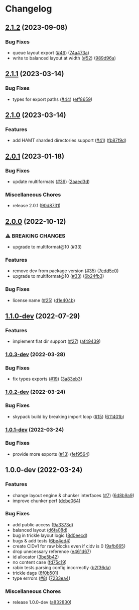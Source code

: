 # Changelog

## [2.1.2](https://github.com/ipld/js-unixfs/compare/v2.1.1...v2.1.2) (2023-09-08)


### Bug Fixes

* queue layout export ([#46](https://github.com/ipld/js-unixfs/issues/46)) ([74a473a](https://github.com/ipld/js-unixfs/commit/74a473a6098e3271cb1359b481d4f8c994f77119))
* write to balanced layout at width ([#52](https://github.com/ipld/js-unixfs/issues/52)) ([989d96a](https://github.com/ipld/js-unixfs/commit/989d96a52e745295e9e3816402651a52443924ec))

## [2.1.1](https://github.com/ipld/js-unixfs/compare/v2.1.0...v2.1.1) (2023-03-14)


### Bug Fixes

* types for export paths ([#44](https://github.com/ipld/js-unixfs/issues/44)) ([eff8659](https://github.com/ipld/js-unixfs/commit/eff86595e60491c7080a95f8e30698f03880b511))

## [2.1.0](https://github.com/ipld/js-unixfs/compare/v2.0.1...v2.1.0) (2023-03-14)


### Features

* add HAMT sharded directories support ([#41](https://github.com/ipld/js-unixfs/issues/41)) ([fb87f9d](https://github.com/ipld/js-unixfs/commit/fb87f9d04ffd4d6ff167dcd9f7148fd735f65beb))

## [2.0.1](https://github.com/ipld/js-unixfs/compare/v2.0.0-dev...v2.0.1) (2023-01-18)


### Bug Fixes

* update multiformats ([#39](https://github.com/ipld/js-unixfs/issues/39)) ([2aaed3d](https://github.com/ipld/js-unixfs/commit/2aaed3d50302f89ff482a0794c4186ab4a05e696))


### Miscellaneous Chores

* release 2.0.1 ([90d8731](https://github.com/ipld/js-unixfs/commit/90d8731077a98d2fbbe503e058a2c34514dca841))

## [2.0.0](https://github.com/ipld/js-unixfs/compare/v1.1.0-dev...v2.0.0) (2022-10-12)


### ⚠ BREAKING CHANGES

* upgrade to multiformat@10 (#33)

### Features

* remove dev from package version ([#35](https://github.com/ipld/js-unixfs/issues/35)) ([7edd5c0](https://github.com/ipld/js-unixfs/commit/7edd5c03684b5c971423bfd85c8d4e00f5cd8fbb))
* upgrade to multiformat@10 ([#33](https://github.com/ipld/js-unixfs/issues/33)) ([6b24fb3](https://github.com/ipld/js-unixfs/commit/6b24fb36e9bb2d14ef6a54d4101792348fc2bb5a))


### Bug Fixes

* license name ([#25](https://github.com/ipld/js-unixfs/issues/25)) ([d1e404b](https://github.com/ipld/js-unixfs/commit/d1e404bb46db6aa5a155999c7abdd6de0fed1a47))

## [1.1.0-dev](https://github.com/ipld/js-unixfs/compare/v1.0.3-dev...v1.1.0-dev) (2022-07-29)


### Features

* implement flat dir support ([#27](https://github.com/ipld/js-unixfs/issues/27)) ([af49439](https://github.com/ipld/js-unixfs/commit/af494397b5f93782a0e30fd7bccc7117c2e96e07))

### [1.0.3-dev](https://github.com/ipld/js-unixfs/compare/v1.0.2-dev...v1.0.3-dev) (2022-03-28)


### Bug Fixes

* fix types exports ([#19](https://github.com/ipld/js-unixfs/issues/19)) ([3a83eb3](https://github.com/ipld/js-unixfs/commit/3a83eb36745e64dc39672ba5bd40b24faedd77e4))

### [1.0.2-dev](https://github.com/ipld/js-unixfs/compare/v1.0.1-dev...v1.0.2-dev) (2022-03-24)


### Bug Fixes

* skypack build by breaking import loop ([#15](https://github.com/ipld/js-unixfs/issues/15)) ([611401b](https://github.com/ipld/js-unixfs/commit/611401b467aad2db969b19e0dc84eeeefcfaa9d2))

### [1.0.1-dev](https://github.com/ipld/js-unixfs/compare/v1.0.0-dev...v1.0.1-dev) (2022-03-24)


### Bug Fixes

* provide more exports ([#13](https://github.com/ipld/js-unixfs/issues/13)) ([fef9564](https://github.com/ipld/js-unixfs/commit/fef95647f56bf9825e36dfc225c6bca8336ce308))

## 1.0.0-dev (2022-03-24)


### Features

* change layout engine & chunker interfaces ([#7](https://github.com/ipld/js-unixfs/issues/7)) ([6d8b9a9](https://github.com/ipld/js-unixfs/commit/6d8b9a94b31955bddbce91883736ee6a6f519610))
* improve chunker perf ([dcbe064](https://github.com/ipld/js-unixfs/commit/dcbe0641cdcf5ef8c1a0a78b2a31b3584c474648))


### Bug Fixes

* add public access ([9a3373d](https://github.com/ipld/js-unixfs/commit/9a3373d760e8e050550f6baa8c91d8da7e30547f))
* balanced layout ([d6fa08d](https://github.com/ipld/js-unixfs/commit/d6fa08dca63e680c933e8fb2119afbc586714fd7))
* bug in trickle layout logic ([8d0eecd](https://github.com/ipld/js-unixfs/commit/8d0eecdf227f4467a24626630075400a9cd9d277))
* bugs & add tests ([6be4ed4](https://github.com/ipld/js-unixfs/commit/6be4ed4d69b5e39c3cf9034f98f5624f01ecfbe1))
* create CIDv1 for raw blocks even if cidv is 0 ([9afb665](https://github.com/ipld/js-unixfs/commit/9afb6653baaccf302f65b469ddc8f000b17d72e4))
* drop unecessary reference ([e461d67](https://github.com/ipld/js-unixfs/commit/e461d67463a063044466f16f699bc5cde3fab1f8))
* id allocator ([3be5b42](https://github.com/ipld/js-unixfs/commit/3be5b429d5869b13aff13019af4fa316ca12d375))
* no content case ([fd75c19](https://github.com/ipld/js-unixfs/commit/fd75c19105c497f657a46d164d143b226c4fac2c))
* rabin tests parsing config incorrectly ([b2f36da](https://github.com/ipld/js-unixfs/commit/b2f36da80930ca036a4c42f133d8a7a7264d1e83))
* trickle dags ([6f0b501](https://github.com/ipld/js-unixfs/commit/6f0b501f941a7651a62e9fdcb744547123d70add))
* type errrors ([#8](https://github.com/ipld/js-unixfs/issues/8)) ([7233ea4](https://github.com/ipld/js-unixfs/commit/7233ea43c2700aee3ea00d17696d191dda452a95))


### Miscellaneous Chores

* release 1.0.0-dev ([a832830](https://github.com/ipld/js-unixfs/commit/a832830761c099ae753ac9b7c1660c1b4c46eaeb))
